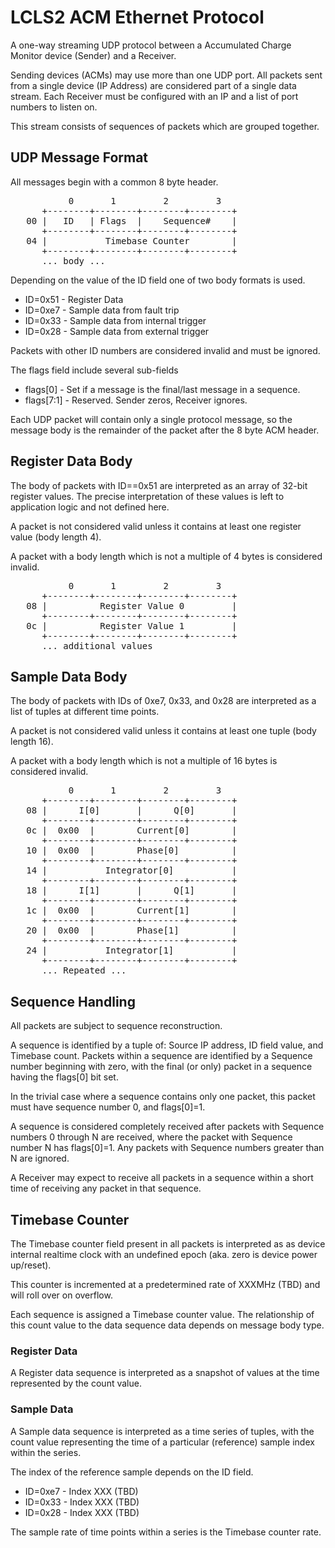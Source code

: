 LCLS2 ACM Ethernet Protocol
===========================

A one-way streaming UDP protocol between a Accumulated Charge Monitor device
(Sender) and a Receiver.

Sending devices (ACMs) may use more than one UDP port.
All packets sent from a single device (IP Address) are considered part of a single data stream.
Each Receiver must be configured with an IP and a list of port numbers to listen on.

This stream consists of sequences of packets which are grouped together.

UDP Message Format
------------------

All messages begin with a common 8 byte header.

<pre>
           0       1         2         3
      +--------+--------+--------+--------+
   00 |   ID   | Flags  |    Sequence#    |
      +--------+--------+--------+--------+
   04 |           Timebase Counter        |
      +--------+--------+--------+--------+
      ... body ...
</pre>

Depending on the value of the ID field one of two body formats is used.

* ID=0x51 - Register Data
* ID=0xe7 - Sample data from fault trip
* ID=0x33 - Sample data from internal trigger
* ID=0x28 - Sample data from external trigger

Packets with other ID numbers are considered invalid and must be ignored.

The flags field include several sub-fields

* flags[0] - Set if a message is the final/last message in a sequence.
* flags[7:1] - Reserved.  Sender zeros, Receiver ignores.

Each UDP packet will contain only a single protocol message,
so the message body is the remainder of the packet after
the 8 byte ACM header.

Register Data Body
------------------

The body of packets with ID==0x51 are interpreted as an array of
32-bit register values.  The precise interpretation of these
values is left to application logic and not defined here.

A packet is not considered valid unless it contains at least
one register value (body length 4).

A packet with a body length which is not a multiple of 4 bytes
is considered invalid.

<pre>
           0       1         2         3
      +--------+--------+--------+--------+
   08 |          Register Value 0         |
      +--------+--------+--------+--------+
   0c |          Register Value 1         |
      +--------+--------+--------+--------+
      ... additional values
</pre>


Sample Data Body
----------------

The body of packets with IDs of 0xe7, 0x33, and 0x28
are interpreted as a list of tuples at different time points.

A packet is not considered valid unless it contains at least
one tuple (body length 16).

A packet with a body length which is not a multiple of 16 bytes
is considered invalid.

<pre>
           0       1         2         3
      +--------+--------+--------+--------+
   08 |      I[0]       |      Q[0]       |
      +--------+--------+--------+--------+
   0c |  0x00  |        Current[0]        |
      +--------+--------+--------+--------+
   10 |  0x00  |        Phase[0]          |
      +--------+--------+--------+--------+
   14 |           Integrator[0]           |
      +--------+--------+--------+--------+
   18 |      I[1]       |      Q[1]       |
      +--------+--------+--------+--------+
   1c |  0x00  |        Current[1]        |
      +--------+--------+--------+--------+
   20 |  0x00  |        Phase[1]          |
      +--------+--------+--------+--------+
   24 |           Integrator[1]           |
      +--------+--------+--------+--------+
      ... Repeated ...
</pre>

Sequence Handling
-----------------

All packets are subject to sequence reconstruction.

A sequence is identified by a tuple of: Source IP address, ID field value, and Timebase count.
Packets within a sequence are identified by a Sequence number beginning with zero,
with the final (or only) packet in a sequence having the flags[0] bit set.

In the trivial case where a sequence contains only one packet,
this packet must have sequence number 0, and flags[0]=1.

A sequence is considered completely received after packets with
Sequence numbers 0 through N are received, where the packet with
Sequence number N has flags[0]=1.
Any packets with Sequence numbers greater than N are ignored.

A Receiver may expect to receive all packets in a sequence
within a short time of receiving any packet in that sequence.


Timebase Counter
----------------

The Timebase counter field present in all packets is interpreted as
as device internal realtime clock with an undefined epoch (aka. zero
is device power up/reset).

This counter is incremented at a predetermined rate of XXXMHz (TBD)
and will roll over on overflow.

Each sequence is assigned a Timebase counter value.
The relationship of this count value to the data sequence data
depends on message body type.

### Register Data

A Register data sequence is interpreted as a snapshot of values at
the time represented by the count value.

### Sample Data

A Sample data sequence is interpreted as a time series of tuples, with the count
value representing the time of a particular (reference) sample index within the series.

The index of the reference sample depends on the ID field.

* ID=0xe7 - Index XXX (TBD)
* ID=0x33 - Index XXX (TBD)
* ID=0x28 - Index XXX (TBD)

The sample rate of time points within a series is the Timebase counter rate.
